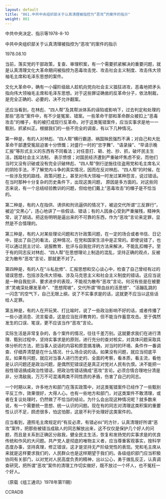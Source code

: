 ```yaml
---
layout: default
title: "861.中共中央组织部关于认真清理被指控为“恶攻”的案件的指示"
weight: 861
---
```


中共中央决定、指示等1978-8-10

中共中央组织部关于认真清理被指控为“恶攻”的案件的指示

1978.08.10

当前，落实党的干部政策，复查、审理积案，有一个需要抓紧解决的重要问题，就是认真清理文化大革命期间被指控为恶毒攻击党、攻击社会主义制度、攻击伟大领袖毛主席和毛泽东思想的案件。

文化大革命中，确有一小撮阶级敌人趁机向党向社会主义猖狂进攻，恶毒地把矛头指向伟大领袖毛主席和毛泽东思想。对于这些罪证确凿的反革命分子，依法制裁，是完全正确的、必要的，决不允许翻案。

还应当看到，在林彪、“四人帮”及其帮派体系的诬陷或影响下，过去判定和处理的那些“恶攻”案件中，有不少是冤案、错案。一些革命干部和革命群众被扣上“恶毒攻击”的帽子，有的被打成现行反革命。对于这类冤错案件，应当实事求是地一一甄别，抓紧纠正。根据我们的一些不完全的调查，有以下几种情况。

第一种是，有的人对林彪、“四人帮”横行霸道、祸国殃民强烈不满；对自己和大批革命干部遭受冤屈迫害十分愤慨；对盛行一时的“忠字舞”、“语录操”、“早请示晚汇报”等形式主义的东西有不同看法；对任意打、砸、抢、抄、抓，破坏民主生活，践踏社会主义法制， 表示愤恨；对国民经济遭到严重破坏焦虑不安。而他们当时又没有识破或没有完全识破林彪、“四人帮”倒行逆施往往盗用党和毛主席名义的阴险手法，不了解党内斗争的真实情况，因而在反对林彪、“四人帮”的时候，在一些涉及党的路线、政策问题上，甚至对伟大领袖一时发过某种怨言，说过错话。在当时那种十分复杂的历史条件下，出现这类问题， 原因是多方面的。对这些同志来说，有一个总结经验教训的问题，但给他们戴上“恶毒攻击”的帽子是不恰当的。

第二种是，有的人在指供、诱供和刑讯逼供的情况下，被迫交代所谓“三反罪行”，被迫“交黑心”，违心地讲了一些假话、错话；有的人因身心受到严重摧残，精神失常，说了胡话。把这些明明是逼出来的不可靠的东西，作为“恶攻”言论来定罪，显然是不合情理的。

第三种是，有的人对某些理论问题和方针政策问题，在一定的场合或者书信、日记中，提出了自己的看法，这种情况，在党和国家生活中是正常的。即使说错了，也可以通过民主讨论、说服教育、批评与自我批评的方法来解决，不能乱扣帽子。至于有的同志反对林彪、“四人帮”在思想理论上制造的混乱，坚持正确的观点，反被定为散布“恶攻”言论，那就更不对了。

第四种是，有的人在“斗私批修”、汇报思想和交心谈心中，检查了自己曾经有过的错误思想，包括涉及伟大领袖、涉及马克思主义和社会主义制度的错话。这应当说是一种自我批评、要求进步的表现，不能视为散布“恶攻”言论。何况有些是在被要求“灵魂深处爆发革命”、“思想爬坡”，交代所谓“带血丝的活思想”、“活蹦乱跳的一闪念”的空气下，自己无限上纲，说了不实事求是的话，这就更不应当以这些话给人定罪。

第五种是，有的人在开玩笑、打比喻时，说了一些政治影响不好的话，或者传播了一些小道消息、流言蜚语，这是应当批评教育的，但不能当作蓄意攻击。至于偶然发生的口误、笔误，更不应该当作“恶攻”言论。

实际生活是非常复杂的，各个案件的情况，往往千差万别。这就要求我们在进行清理、甄别过程中，坚持实事求是的原则，进行充分的查对核实，对具体问题采取具体分析的方法，把当事人说话的内容和原意搞准确，对当时的环境、条件作一番调查、仔细弄清楚是在什么情况、什么场合说的话。如果没有问题，就应当彻底平反。如果有问题，就应对当事人进行历史的、全面的考察，看本质，看主流，看他是认识问题还是政治问题，是偶然犯错误还是真正对党对人民有仇恨。决不能把一般性错话搞成政治性错话，把政治性错话搞成“恶攻”言论。必须合情合理地分清是非，分清敌我，万万不可混淆两类不同性质的矛盾，伤害了自己的同志。

一个时期以来，许多地方和部门在落实政策中，对这类冤错案件已经作了一些甄别平反工作，效果很好，大得人心。也有一些地方和部门，对这类案件不敢清理，或者在复议处理时，仍然做了不恰当的结论。为什么会出现这种情况呢？就多数来说，有一个需要统一思想、统一认识的问题。现在有的同志对清理这类积案的重要性认识不足，顾虑很多，怕这怕那，这是不利于处理好这类案件的。

应当看到，遵照毛主席规定的“有反必肃，有错必纠”的方针，认真清理好所谓“恶攻”案件，把那些被错当成敌人的同志解放出来，这不仅仅是保护几个好人的问题，而且是关系到正确区分敌我，健全民主生活，恢复和发扬党的实事求是的优良传统和作风的大问题。共产党人是彻底的唯物主义者，应当尊重客观事实，按科学态度办事，坚持真理，修正错误，这才是坚持无产阶级党性的表现。党和毛主席从来就是这样要求我们的，人民群众也是这样期望于我们的。各级组织部门应当积极协同有关部门，以对党对人民高度负责的精神，出以公心，勇于拨乱反正，认真调查研究，把所谓“恶攻”案件的清理工作切实做好，既不放过一个坏人，也不冤枉一个好人。

（原载《组工通讯》1978年第11期）

CCRADB

